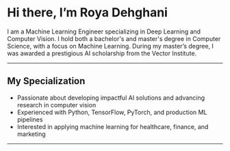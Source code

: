 # Hi there, I’m Roya Dehghani

I am a Machine Learning Engineer specializing in Deep Learning and Computer Vision. I hold both a bachelor's and master's degree in Computer Science, with a focus on Machine Learning. During my master’s degree, I was awarded a prestigious AI scholarship from the Vector Institute.

---

## My Specialization

- Passionate about developing impactful AI solutions and advancing research in computer vision  
- Experienced with Python, TensorFlow, PyTorch, and production ML pipelines  
- Interested in applying machine learning for healthcare, finance, and marketing

---
